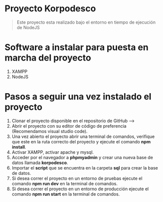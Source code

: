 # Proyecto Korpodesco

> Este proyecto esta realizado bajo el entorno en tiempo de ejecución de NodeJS

# Software a instalar para puesta en marcha del proyecto

1. XAMPP
2. NodeJS

# Pasos a seguir una vez instalado el proyecto

1. Clonar el proyecto disponible en el repositorio de GitHub -->
2. Abrir el proyecto con su editor de código de preferencia (Recomendamos visual studio code).
3. Una vez abierto el proyecto abrir una terminal de comandos, verifique que este en la ruta correcto del proyecto y ejecute el comando **npm install**.
4. Activar XAMPP, activar apache y mysql.
5. Acceder por el navegador a **phpmyadmin** y crear una nueva base de datos llamada **korpodesco**.
6. Importar el **script** que se encuentra en la carpeta **sql** para crear la base de datos.
7. Si desea correr el proyecto en un entorno de pruebas ejecute el comando **npm run dev** en la terminal de comandos.
8. Si desea correr el proyecto en un entorno de producción ejecute el comando **npm run start** en la terminal de comandos.